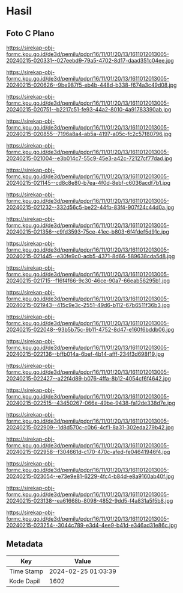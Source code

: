 # Hasil

## Foto C Plano

https://sirekap-obj-formc.kpu.go.id/de3d/pemilu/pdpr/16/11/01/20/13/1611012013005-20240215-020331--027eebd9-79a5-4702-8d17-daad351c04ee.jpg

https://sirekap-obj-formc.kpu.go.id/de3d/pemilu/pdpr/16/11/01/20/13/1611012013005-20240215-020626--9be987f5-eb4b-448d-b338-f674a3c49d08.jpg

https://sirekap-obj-formc.kpu.go.id/de3d/pemilu/pdpr/16/11/01/20/13/1611012013005-20240215-020751--b2217c51-fe93-44a2-8010-4a91783390ab.jpg

https://sirekap-obj-formc.kpu.go.id/de3d/pemilu/pdpr/16/11/01/20/13/1611012013005-20240215-020855--7196a8a4-ab5a-4197-a05c-fc2c57f80796.jpg

https://sirekap-obj-formc.kpu.go.id/de3d/pemilu/pdpr/16/11/01/20/13/1611012013005-20240215-021004--e3b014c7-55c9-45e3-a42c-72127cf77dad.jpg

https://sirekap-obj-formc.kpu.go.id/de3d/pemilu/pdpr/16/11/01/20/13/1611012013005-20240215-021145--cd8c8e80-b7ea-4f0d-8ebf-c6036acdf7b1.jpg

https://sirekap-obj-formc.kpu.go.id/de3d/pemilu/pdpr/16/11/01/20/13/1611012013005-20240215-021232--332d56c5-be22-44fb-83f4-907f24c44d0a.jpg

https://sirekap-obj-formc.kpu.go.id/de3d/pemilu/pdpr/16/11/01/20/13/1611012013005-20240215-021356--c9fd3593-75ce-41ec-b803-6f4fdef5d91c.jpg

https://sirekap-obj-formc.kpu.go.id/de3d/pemilu/pdpr/16/11/01/20/13/1611012013005-20240215-021445--e30fe9c0-acb5-4371-8d66-589638cda5d8.jpg

https://sirekap-obj-formc.kpu.go.id/de3d/pemilu/pdpr/16/11/01/20/13/1611012013005-20240215-021715--f16f4f66-9c30-46ce-90a7-66eab56295b1.jpg

https://sirekap-obj-formc.kpu.go.id/de3d/pemilu/pdpr/16/11/01/20/13/1611012013005-20240215-021943--415c9e3c-2551-49d6-b112-67b6511f36b3.jpg

https://sirekap-obj-formc.kpu.go.id/de3d/pemilu/pdpr/16/11/01/20/13/1611012013005-20240215-022048--93b5b75c-9b11-4752-8d47-e160f6bddb06.jpg

https://sirekap-obj-formc.kpu.go.id/de3d/pemilu/pdpr/16/11/01/20/13/1611012013005-20240215-022136--bffb014a-6bef-4b14-afff-234f3d698f19.jpg

https://sirekap-obj-formc.kpu.go.id/de3d/pemilu/pdpr/16/11/01/20/13/1611012013005-20240215-022427--a22f4d89-b076-4ffa-8b12-4054cf6f4642.jpg

https://sirekap-obj-formc.kpu.go.id/de3d/pemilu/pdpr/16/11/01/20/13/1611012013005-20240215-022515--43450267-066e-49be-9438-fa12de338d7e.jpg

https://sirekap-obj-formc.kpu.go.id/de3d/pemilu/pdpr/16/11/01/20/13/1611012013005-20240215-022909--1d8d570c-c0b6-4cf1-8a31-302eda279b42.jpg

https://sirekap-obj-formc.kpu.go.id/de3d/pemilu/pdpr/16/11/01/20/13/1611012013005-20240215-022958--f304661d-c170-470c-afed-fe04641946f4.jpg

https://sirekap-obj-formc.kpu.go.id/de3d/pemilu/pdpr/16/11/01/20/13/1611012013005-20240215-023054--e73e9e81-6229-4fc4-b84d-e8a9160ab40f.jpg

https://sirekap-obj-formc.kpu.go.id/de3d/pemilu/pdpr/16/11/01/20/13/1611012013005-20240215-023138--ea61668b-8098-4852-9dd5-f4a831a5f5b8.jpg

https://sirekap-obj-formc.kpu.go.id/de3d/pemilu/pdpr/16/11/01/20/13/1611012013005-20240215-023254--3044c789-e3d4-4ee9-b41d-e346ad31e86c.jpg


## Metadata

| Key        | Value               |
| ---------- | ------------------- |
| Time Stamp | 2024-02-25 01:03:39 |
| Kode Dapil | 1602                |



